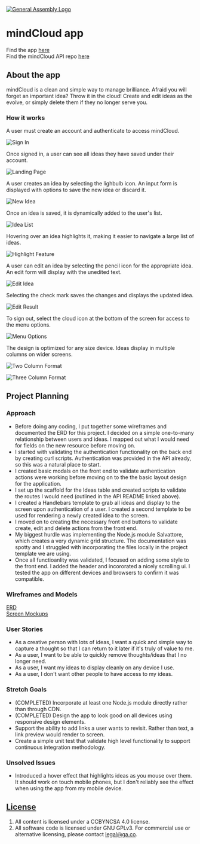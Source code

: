 [![General Assembly Logo](https://camo.githubusercontent.com/1a91b05b8f4d44b5bbfb83abac2b0996d8e26c92/687474703a2f2f692e696d6775722e636f6d2f6b6538555354712e706e67)](https://generalassemb.ly/education/web-development-immersive)

# mindCloud app

Find the app [here](https://danielleletarte.github.io/mind-cloud-client/)<br>
Find the mindCloud API repo [here](https://github.com/danielleletarte/mind-cloud-api)

## About the app

mindCloud is a clean and simple way to manage brilliance. Afraid you will forget an important idea? Throw it in the cloud! Create and edit ideas as the evolve, or simply delete them if they no longer serve you.

### How it works

A user must create an account and authenticate to access mindCloud.

![Sign In](imgs/sign-in.JPG)

Once signed in, a user can see all ideas they have saved under their account.

![Landing Page](imgs/first-idea.JPG)

A user creates an idea by selecting the lighbulb icon. An input form is displayed with options to save the new idea or discard it.

![New Idea](imgs/new-idea.JPG)

Once an idea is saved, it is dynamically added to the user's list.

![Idea List](imgs/list-of-ideas.JPG)

Hovering over an idea highlights it, making it easier to navigate a large list of ideas.

![Highlight Feature](imgs/hover-feature.JPG)

A user can edit an idea by selecting the pencil icon for the appropriate idea. An edit form will display with the unedited text.

![Edit Idea](imgs/edit-idea.JPG)

Selecting the check mark saves the changes and displays the updated idea.

![Edit Result](imgs/edit-result.JPG)

To sign out, select the cloud icon at the bottom of the screen for access to the menu options.

![Menu Options](imgs/menu-view.JPG)

The design is optimized for any size device. Ideas display in multiple columns on wider screens.

![Two Column Format](imgs/two-column.JPG)

![Three Column Format](imgs/three-column.JPG)

## Project Planning

### Approach

 - Before doing any coding, I put together some wireframes and documented the ERD for this project. I decided on a simple one-to-many relationship between users and ideas. I mapped out what I would need for fields on the new resource before moving on.
 - I started with validating the authentication functionality on the back end by creating curl scripts. Authentication was provided in the API already, so this was a natural place to start.
 - I created basic modals on the front end to validate authentication actions were working before moving on to the the basic layout design for the application.
 - I set up the scaffold for the Ideas table and created scripts to validate the routes I would need (outlined in the API README linked above).
 - I created a Handlebars template to grab all ideas and display to the screen upon authentication of a user. I created a second template to be used for rendering a newly created idea to the screen.
 - I moved on to creating the necessary front end buttons to validate create, edit and delete actions from the front end.
 - My biggest hurdle was implementing the Node.js module Salvattore, which creates a very dynamic grid structure. The documentation was spotty and I struggled with incorporating the files locally in the project template we are using.
 - Once all functioanlity was validated, I focused on adding some style to the front end. I added the header and incororated a nicely scrolling ui. I tested the app on different devices and browsers to confirm it was compatible.

### Wireframes and Models

[ERD](imgs/erd.JPG)<br>
[Screen Mockups](imgs/screen_mockups.JPG)<br>

### User Stories

 - As a creative person with lots of ideas, I want a quick and simple way to capture a thought so that I can return to it later if it's truly of value to me.
 - As a user, I want to be able to quickly remove thoughts/ideas that I no longer need.
 - As a user, I want my ideas to display cleanly on any device I use.
 - As a user, I don't want other people to have access to my ideas.

### Stretch Goals

  - (COMPLETED) Incorporate at least one Node.js module directly rather than through CDN.
  - (COMPLETED) Design the app to look good on all devices using responsive design elements.
  - Support the ability to add links a user wants to revisit. Rather than text, a link preview would render to screen.
  - Create a simple unit test that validate high level functionality to support continuous integration methodology.

### Unsolved Issues

 - Introduced a hover effect that highlights ideas as you mouse over them. It should work on touch mobile phones, but I don't reliably see the effect when using the app from my mobile device.

## [License](LICENSE)

1.  All content is licensed under a CC­BY­NC­SA 4.0 license.
1.  All software code is licensed under GNU GPLv3. For commercial use or
    alternative licensing, please contact legal@ga.co.
